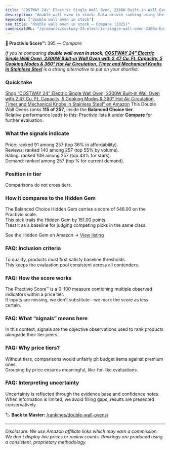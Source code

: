 ```yaml
---
title: "COSTWAY 24\" Electric Single Wall Oven, 2300W Built-in Wall Oven with 2.47 Cu. Ft. Capacity, 5 Cooking Modes & 360° Hot Air Circulation, Timer and Mechanical Knobs in Stainless Steel"
description: "double wall oven in stock: Data-driven ranking using the Practivio Score™. Positioned by quality, value, demand, findability, momentum."
keywords: ["double wall oven in stock"]
seo_title: "double wall oven in stock — Compare (2025)"
canonicalURL: "/products/costway-24-electric-single-wall-oven-2300w-built-in-wall-oven-with-247-cu-ft-capacity-5-cooking-modes-360-hot-air-circulation-timer-and-mechanical-knobs-in-stainless-steel-B0BSQQWF7G/"
---
```


**🛒 Practivio Score™:** 395 — _Compare_


*If you're comparing **double wall oven in stock**, **[COSTWAY 24" Electric Single Wall Oven, 2300W Built-in Wall Oven with 2.47 Cu. Ft. Capacity, 5 Cooking Modes & 360° Hot Air Circulation, Timer and Mechanical Knobs in Stainless Steel](https://www.amazon.com/dp/B0BSQQWF7G?tag=practivio-20)** is a strong alternative to put on your shortlist.*
### Quick take
[Shop “COSTWAY 24" Electric Single Wall Oven, 2300W Built-in Wall Oven with 2.47 Cu. Ft. Capacity, 5 Cooking Modes & 360° Hot Air Circulation, Timer and Mechanical Knobs in Stainless Steel” on Amazon](https://www.amazon.com/dp/B0BSQQWF7G?tag=practivio-20)
This Double Wall Ovens ranks **115 of 257**, inside the **Balanced Choice tier**.  
Relative performance leads to this: Practivio lists it under **Compare** for further evaluation.

### What the signals indicate
Price: ranked 91 among 257 (top 36% in affordability).  
Reviews: ranked 140 among 257 (top 55% by volume).  
Rating: ranked 109 among 257 (top 43% for stars).  
Demand: ranked  among 257 (top % for current demand).

### Position in tier
Comparisons do not cross tiers.

### How it compares to the Hidden Gem
The Balanced Choice Hidden Gem carries a score of 546.00 on the Practivio scale.  
This pick trails the Hidden Gem by 151.00 points.  
Treat it as a baseline for judging competing picks in the same class.  

See the Hidden Gem on Amazon → [View listing](https://www.amazon.com/dp/B09B7SB46R?tag=practivio-20)

### FAQ: Inclusion criteria
To qualify, products must first satisfy baseline thresholds.  
This keeps the evaluation pool consistent across all contenders.

### FAQ: How the score works
The Practivio Score™ is a 0–100 measure combining multiple observed indicators within a price tier.  
If inputs are missing, we don’t substitute—we mark the score as less certain.

### FAQ: What “signals” means here
In this context, signals are the objective observations used to rank products alongside their tier peers.

### FAQ: Why price tiers?
Without tiers, comparisons would unfairly pit budget items against premium ones.  
Grouping by price ensures meaningful, like-for-like evaluations.

### FAQ: Interpreting uncertainty
Uncertainty is reflected through the evidence base and confidence notes.  
When information is limited, we avoid filling gaps; results are presented conservatively.

<!-- Missing template for Compare/CompareWithinPriceClass -->


🏷️ **Back to Master:** [/rankings/double-wall-ovens/](/rankings/double-wall-ovens/)

---
_Disclosure: We use Amazon affiliate links which may earn a commission. We don’t display live prices or review counts. Rankings are produced using a consistent, proprietary methodology._
